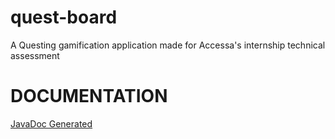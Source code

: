 # quest-board
A Questing gamification application made for Accessa's internship technical assessment

<h1 id="1-this-is-my-header">DOCUMENTATION</h1>

[JavaDoc Generated](https://github.com/TimofteRazvan/quest-board/tree/master/AccesaDocumentation)

